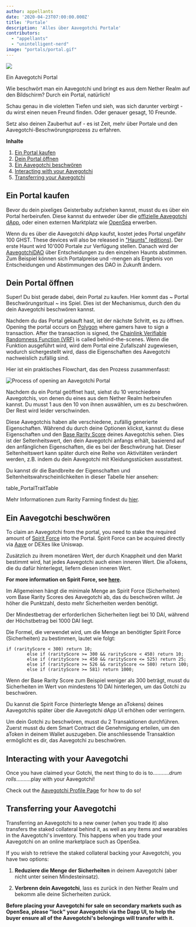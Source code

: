 ```yaml
---
author: appellants
date: '2020-04-23T07:00:00.000Z'
title: 'Portale'
description: 'Alles über Aavegotchi Portale'
contributors:
  - "appellants"
  - "unintelligent-nerd"
image: "portals/portal.gif"
---
```


<div class="headerImageContainer">
<img class="headerImage" src="/portals/portal.gif">
<p class="headerImageText">Ein Aavegotchi Portal</p>
</div>

Wie beschwört man ein Aavegotchi und bringt es aus dem Nether Realm auf den Bildschirm? Durch ein Portal, natürlich!

Schau genau in die violetten Tiefen und sieh, was sich darunter verbirgt - du wirst einen neuen Freund finden. Oder genauer gesagt, 10 Freunde.

Setz also deinen Zauberhut auf - es ist Zeit, mehr über Portale und den Aavegotchi-Beschwörungsprozess zu erfahren. 

<div class="contentsBox">

**Inhalte**

<ol>
<li><a href=#buying-a-portal>Ein Portal kaufen</a></li>
<li><a href=#opening-your-portal>Dein Portal öffnen</a></li>
<li><a href=#claiming-an-aavegotchi>Ein Aavegotchi beschwören</a></li>
<li><a href=#interacting-with-your-aavegotchi>Interacting with your Aavegotchi</a></li>
<li><a href=#transferring-your-aavegotchi>Transferring your Aavegotchi</a></li>
</ol>

</div>

## Ein Portal kaufen

Bevor du dein pixeliges Geisterbaby aufziehen kannst, musst du es über ein Portal herbeirufen. Diese kannst du entweder über die [offizielle Aavegotchi dApp](https://aavegotchi.com/buy-portal), oder einen externen Marktplatz wie [OpenSea](https://opensea.io/) erwerben.

Wenn du es über die Aavegotchi dApp kaufst, kostet jedes Portal ungefähr 100 GHST. These devices will also be released in ["Haunts" (editions)](/haunt). Der erste Haunt wird 10'000 Portale zur Verfügung stellen. Danach wird der [AavegotchiDAO](/dao) über Entscheidungen zu den einzelnen Haunts abstimmen. Zum Beispiel können sich Portalpreise und -mengen als Ergebnis von Entscheidungen und Abstimmungen des DAO in Zukunft ändern.


## Dein Portal öffnen

Super! Du bist gerade dabei, dein Portal zu kaufen. Hier kommt das ~ Portal Beschwörungsritual ~ ins Spiel. Dies ist der Mechanismus, durch den du dein Aavegotchi beschwören kannst.

Nachdem du das Portal gekauft hast, ist der nächste Schritt, es zu öffnen. Opening the portal occurs on [Polygon](/glossary#polygon) where gamers have to sign a transaction. After the transaction is signed, the [Chainlink Verifiable Randomness Function (VRF)](/glossary#chainlink-vrf) is called behind-the-scenes. Wenn die Funktion ausgeführt wird, wird dem Portal eine Zufallszahl zugewiesen, wodurch sichergestellt wird, dass die Eigenschaften des Aavegotchi nachweislich zufällig sind.

Hier ist ein praktisches Flowchart, das den Prozess zusammenfasst:

<img class = "bodyImage" src = "/portals/opening-an-aavegotchi-portal.png" alt = "Process of opening an Aavegotchi Portal" />

Nachdem du ein Portal geöffnet hast, siehst du 10 verschiedene Aavegotchis, von denen du eines aus dem Nether Realm herbeirufen kannst. Du musst 1 aus den 10 von ihnen auswählen, um es zu beschwören. Der Rest wird leider verschwinden.

Diese Aavegotchis haben alle verschiedene, zufällig generierte Eigenschaften. Während du durch deine Optionen klickst, kannst du diese Eigenschaften und den [Base Rarity Score](/rarity-farming#base-rarity-score) deines Aavegotchis sehen. Dies ist der Seltenheitswert, den dein Aavegotchi anfangs erhält, basierend auf den anfänglichen Eigenschaften, die es bei der Beschwörung hat. Dieser Seltenheitswert kann später durch eine Reihe von Aktivitäten verändert werden, z.B. indem du dein Aavegotchi mit Kleidungsstücken ausstattest.

Du kannst dir die Bandbreite der Eigenschaften und Seltenheitswahrscheinlichkeiten in dieser Tabelle hier ansehen:

table_PortalTraitTable


Mehr Informationen zum Rarity Farming findest du [hier](/rarity-farming).


## Ein Aavegotchi beschwören

To claim an Aavegotchi from the portal, you need to stake the required amount of [Spirit Force](/spirit-force) into the Portal. Spirit Force can be acquired directly via [Aave](https://aave.com/) or DEXes like Uniswap.

Zusätzlich zu ihrem monetären Wert, der durch Knappheit und den Markt bestimmt wird, hat jedes Aavegotchi auch einen inneren Wert. Die aTokens, die du dafür hinterlegst, liefern diesen inneren Wert.

**For more information on Spirit Force, see [here](/spirit-force).**

Im Allgemeinen hängt die minimale Menge an Spirit Force (Sicherheiten) vom Base Rarity Scores des Aavegotchi ab, das du beschwören willst. Je höher die Punktzahl, desto mehr Sicherheiten werden benötigt.

Der Mindestbetrag der erforderlichen Sicherheiten liegt bei 10 DAI, während der Höchstbetrag bei 1000 DAI liegt.

Die Formel, die verwendet wird, um die Menge an benötigter Spirit Force (Sicherheiten) zu bestimmen, lautet wie folgt:

```
if (rarityScore < 300) return 10;
        else if (rarityScore >= 300 && rarityScore < 450) return 10;
        else if (rarityScore >= 450 && rarityScore <= 525) return 25;
        else if (rarityScore >= 526 && rarityScore <= 580) return 100;
        else if (rarityScore >= 581) return 1000;
```

Wenn der Base Rarity Score zum Beispiel weniger als 300 beträgt, musst du Sicherheiten im Wert von mindestens 10 DAI hinterlegen, um das Gotchi zu beschwören.

Du kannst die Spirit Force (hinterlegte Menge an aTokens) deines Aavegotchis später über die Aavegotchi dApp UI erhöhen oder verringern.

Um dein Gotchi zu beschwören, musst du 2 Transaktionen durchführen. Zuerst musst du dem Smart Contract die Genehmigung erteilen, um den aToken in deinem Wallet auszugeben. Die anschliessende Transaktion ermöglicht es dir, das Aavegotchi zu beschwören.

## Interacting with your Aavegotchi

Once you have claimed your Gotchi, the next thing to do is to...........*drum rolls*..........play with your Aavegotchi!

Check out the [Aavegotchi Profile Page](/aavegotchi-profile) for how to do so!

## Transferring your Aavegotchi

Transferring an Aavegotchi to a new owner (when you trade it) also transfers the staked collateral behind it, as well as any items and wearables in the Aavegotchi's inventory. This happens when you trade your Aavegotchi on an online marketplace such as OpenSea.

If you wish to retrieve the staked collateral backing your Aavegotchi, you have two options:

1. **Reduziere die Menge der Sicherheiten** in deinem Aavegotchi (aber nicht unter seinen Mindesteinsatz).

2. **Verbrenn dein Aavegotchi**, lass es zurück in den Nether Realm und bekomm alle deine Sicherheiten zurück.

**Before placing your Aavegotchi for sale on secondary markets such as OpenSea, please "lock" your Aavegotchi via the Dapp UI, to help the buyer ensure all of the Aavegotchi's belongings will transfer with it.**